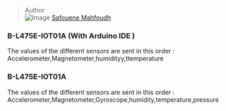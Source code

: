 
> Author  
> ![Image](https://github.com/Safouene-Mahfoudh/Safouene-Mahfoudh.github.io/tree/main/static/media) [Safouene Mahfoudh](https://github.com/Safouene-Mahfoudh)








### B-L475E-IOT01A (With Arduino IDE )
The values of the different sensors are sent in this order :  Accelerometer,Magnetometer,humidityy,ttemperature


### B-L475E-IOT01A
The values of the different sensors are sent in this order :  Accelerometer,Magnetometer,Gyroscope,humidity,temperature,pressure
